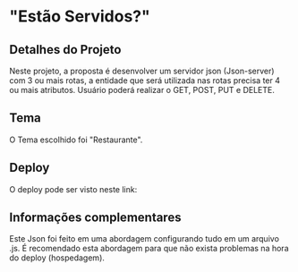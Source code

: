 #  "Estão Servidos?"


## Detalhes do Projeto 
Neste projeto, a proposta é desenvolver um servidor json (Json-server) com 3 ou mais rotas,
a entidade que será utilizada nas rotas precisa ter 4 ou mais atributos.
Usuário poderá realizar o GET, POST, PUT e DELETE.

## Tema 
O Tema escolhido foi "Restaurante".


## Deploy 
O deploy pode ser visto neste link: 

## Informações complementares 
Este Json foi feito em uma abordagem configurando tudo em um arquivo .js. É recomendado esta abordagem para que não exista problemas na hora do deploy (hospedagem).



